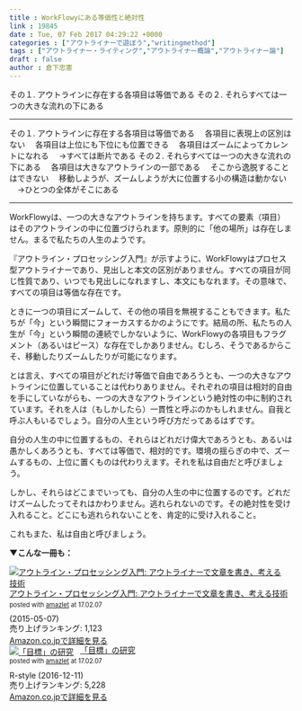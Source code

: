 ```yaml
---
title : WorkFlowyにある等価性と絶対性
link : 19845
date : Tue, 07 Feb 2017 04:29:22 +0000
categories : ["アウトライナーで遊ぼう","writingmethod"]
tags : ["アウトライナー・ライティング","アウトライナー概論","アウトライナー論"]
draft : false
author : 倉下忠憲
---
```


その１. アウトラインに存在する各項目は等価である
その２. それらすべては一つの大きな流れの下にある

<hr />

その１. アウトラインに存在する各項目は等価である
　各項目に表現上の区別はない
　各項目は上位にも下位にも位置できる
　各項目はズームによってカレントになれる
　→すべては断片である
その２. それらすべては一つの大きな流れの下にある
　各項目は大きなアウトラインの一部である
　そこから逸脱することはできない
　移動しようが、ズームしようが大に位置する小の構造は動かない
　→ひとつの全体がそこにある

<hr />

WorkFlowyは、一つの大きなアウトラインを持ちます。すべての要素（項目）はそのアウトラインの中に位置づけられます。原則的に「他の場所」は存在しません。まるで私たちの人生のようです。

『アウトライン・プロセッシング入門』が示すように、WorkFlowyはプロセス型アウトライナーであり、見出しと本文の区別がありません。すべての項目が同じ性質であり、いつでも見出しになれますし、本文にもなれます。その意味で、すべての項目は等価な存在です。

ときに一つの項目にズームして、その他の項目を無視することもできます。私たちが「今」という瞬間にフォーカスするかのようにです。結局の所、私たちの人生が「今」という瞬間の連続でしかないように、WorkFlowyの各項目もフラグメント（あるいはピース）な存在でしかありません。むしろ、そうであるからこそ、移動したりズームしたりが可能になります。

とは言え、すべての項目がどれだけ等価で自由であろうとも、一つの大きなアウトラインに位置していることは代わりありません。それぞれの項目は相対的自由を手にしていながらも、一つの大きなアウトラインという絶対性の中に制約されています。それを人は（もしかしたら）一貫性と呼ぶのかもしれません。自我と呼ぶ人もいるでしょう。自分の人生という呼び方だってあるはずです。

自分の人生の中に位置するもの、それらはどれだけ偉大であろうとも、あるいは愚かしくあろうとも、すべては等価で、相対的です。環境の揺らぎの中で、ズームするもの、上位に置くものは代わりえます。それを私は自由だと呼びましょう。

しかし、それらはどこまでいっても、自分の人生の中に位置するのです。どれだけズームしたってそれはかわりません。逃れられないのです。その絶対性を受け入れること。どこにも逃れられないことを、肯定的に受け入れること。

これもまた、私は自由と呼びましょう。

<strong>▼こんな一冊も：</strong>

<div class="amazlet-box" style="margin-bottom:0px;"><div class="amazlet-image" style="float:left;margin:0px 12px 1px 0px;"><a href="http://www.amazon.co.jp/exec/obidos/ASIN/B00XCIETIG/rashita1000-22/ref=nosim/" name="amazletlink" target="_blank"><img src="https://images-fe.ssl-images-amazon.com/images/I/41WikKyn%2BuL._SL160_.jpg" alt="アウトライン・プロセッシング入門: アウトライナーで文章を書き、考える技術" style="border: none;" /></a></div><div class="amazlet-info" style="line-height:120%; margin-bottom: 10px"><div class="amazlet-name" style="margin-bottom:10px;line-height:120%"><a href="http://www.amazon.co.jp/exec/obidos/ASIN/B00XCIETIG/rashita1000-22/ref=nosim/" name="amazletlink" target="_blank">アウトライン・プロセッシング入門: アウトライナーで文章を書き、考える技術</a><div class="amazlet-powered-date" style="font-size:80%;margin-top:5px;line-height:120%">posted with <a href="http://www.amazlet.com/" title="amazlet" target="_blank">amazlet</a> at 17.02.07</div></div><div class="amazlet-detail"> (2015-05-07)<br />売り上げランキング: 1,123<br /></div><div class="amazlet-sub-info" style="float: left;"><div class="amazlet-link" style="margin-top: 5px"><a href="http://www.amazon.co.jp/exec/obidos/ASIN/B00XCIETIG/rashita1000-22/ref=nosim/" name="amazletlink" target="_blank">Amazon.co.jpで詳細を見る</a></div></div></div><div class="amazlet-footer" style="clear: left"></div></div>

<div class="amazlet-box" style="margin-bottom:0px;"><div class="amazlet-image" style="float:left;margin:0px 12px 1px 0px;"><a href="http://www.amazon.co.jp/exec/obidos/ASIN/B01MXXFY28/rashita1000-22/ref=nosim/" name="amazletlink" target="_blank"><img src="https://images-fe.ssl-images-amazon.com/images/I/410t4sR1ziL._SL160_.jpg" alt="「目標」の研究" style="border: none;" /></a></div><div class="amazlet-info" style="line-height:120%; margin-bottom: 10px"><div class="amazlet-name" style="margin-bottom:10px;line-height:120%"><a href="http://www.amazon.co.jp/exec/obidos/ASIN/B01MXXFY28/rashita1000-22/ref=nosim/" name="amazletlink" target="_blank">「目標」の研究</a><div class="amazlet-powered-date" style="font-size:80%;margin-top:5px;line-height:120%">posted with <a href="http://www.amazlet.com/" title="amazlet" target="_blank">amazlet</a> at 17.02.07</div></div><div class="amazlet-detail">R-style (2016-12-11)<br />売り上げランキング: 5,228<br /></div><div class="amazlet-sub-info" style="float: left;"><div class="amazlet-link" style="margin-top: 5px"><a href="http://www.amazon.co.jp/exec/obidos/ASIN/B01MXXFY28/rashita1000-22/ref=nosim/" name="amazletlink" target="_blank">Amazon.co.jpで詳細を見る</a></div></div></div><div class="amazlet-footer" style="clear: left"></div></div>

